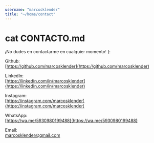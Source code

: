 ```yaml
---
username: "marcosklender"
title: "~/home/contact"
---
```


# cat CONTACTO.md

¡No dudes en contactarme en cualquier momento! (:

Github:  
[https://github.com/marcosklender](https://github.com/marcosklender)

LinkedIn:  
[https://linkedin.com/in/marcosklender](https://linkedin.com/in/marcosklender)

Instagram:  
[https://instagram.com/marcosklender](https://instagram.com/marcosklender)

WhatsApp:  
[https://wa.me/5930980199488](https://wa.me/5930980199488)

Email:  
[marcosklender@gmail.com](mailto:marcosklender@gmail.com)
